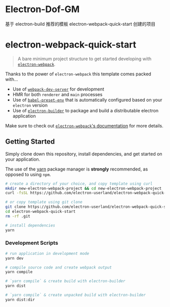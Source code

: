 # Electron-Dof-GM

基于 electron-build 推荐的模板 electron-webpack-quick-start 创建的项目

# electron-webpack-quick-start
> A bare minimum project structure to get started developing with [`electron-webpack`](https://github.com/electron-userland/electron-webpack).

Thanks to the power of `electron-webpack` this template comes packed with...

* Use of [`webpack-dev-server`](https://github.com/webpack/webpack-dev-server) for development
* HMR for both `renderer` and `main` processes
* Use of [`babel-preset-env`](https://github.com/babel/babel-preset-env) that is automatically configured based on your `electron` version
* Use of [`electron-builder`](https://github.com/electron-userland/electron-builder) to package and build a distributable electron application

Make sure to check out [`electron-webpack`'s documentation](https://webpack.electron.build/) for more details.

## Getting Started
Simply clone down this repository, install dependencies, and get started on your application.

The use of the [yarn](https://yarnpkg.com/) package manager is **strongly** recommended, as opposed to using `npm`.

```bash
# create a directory of your choice, and copy template using curl
mkdir new-electron-webpack-project && cd new-electron-webpack-project
curl -fsSL https://github.com/electron-userland/electron-webpack-quick-start/archive/master.tar.gz | tar -xz --strip-components 1

# or copy template using git clone
git clone https://github.com/electron-userland/electron-webpack-quick-start.git
cd electron-webpack-quick-start
rm -rf .git

# install dependencies
yarn
```

### Development Scripts

```bash
# run application in development mode
yarn dev

# compile source code and create webpack output
yarn compile

# `yarn compile` & create build with electron-builder
yarn dist

# `yarn compile` & create unpacked build with electron-builder
yarn dist:dir
```
